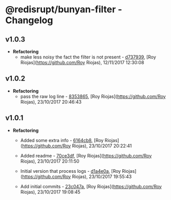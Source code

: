 
# @redisrupt/bunyan-filter - Changelog
## v1.0.3
- **Refactoring**
  - make less noisy the fact the filter is not present - [d737939]( undefined/commit/d737939 ), [Roy Riojas](https://github.com/Roy Riojas), 12/11/2017 12:30:08

    
## v1.0.2
- **Refactoring**
  - pass the raw log line - [8353865]( undefined/commit/8353865 ), [Roy Riojas](https://github.com/Roy Riojas), 23/10/2017 20:46:43

    
## v1.0.1
- **Refactoring**
  - Added some extra info - [6164cb8]( undefined/commit/6164cb8 ), [Roy Riojas](https://github.com/Roy Riojas), 23/10/2017 20:22:41

    
  - Added readme - [70ce3df]( undefined/commit/70ce3df ), [Roy Riojas](https://github.com/Roy Riojas), 23/10/2017 20:11:50

    
  - Initial version that process logs - [d1a4e0a]( undefined/commit/d1a4e0a ), [Roy Riojas](https://github.com/Roy Riojas), 23/10/2017 19:55:43

    
  - Add initial commits - [23c047a]( undefined/commit/23c047a ), [Roy Riojas](https://github.com/Roy Riojas), 23/10/2017 19:08:45

    
